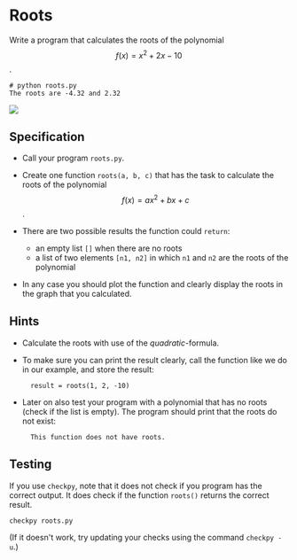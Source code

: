 # Roots

Write a program that calculates the roots of the polynomial $$f(x)=x^2+2x-10$$.

    # python roots.py
    The roots are -4.32 and 2.32

![](PolynoomAnalyse.png)


## Specification

* Call your program `roots.py`.

* Create one function `roots(a, b, c)` that has the task to calculate the roots of the polynomial $$f(x)=ax^2+bx+c$$.

* There are two possible results the function could `return`:

    * an empty list `[]` when there are no roots
    * a list of two elements `[n1, n2]` in which `n1` and `n2` are the roots of the polynomial

* In any case you should plot the function and clearly display the roots in the graph that you calculated.

## Hints

* Calculate the roots with use of the *quadratic*-formula.

* To make sure you can print the result clearly, call the function like we do in our example, and store the result:

        result = roots(1, 2, -10)

* Later on also test your program with a polynomial that has no roots (check if the list is empty). The program should print that the roots do not exist:

        This function does not have roots.

## Testing

If you use `checkpy`, note that it does not check if you program has the correct output. It does check if the function `roots()` returns the correct result.

    checkpy roots.py

(If it doesn't work, try updating your checks using the command `checkpy -u`.)
